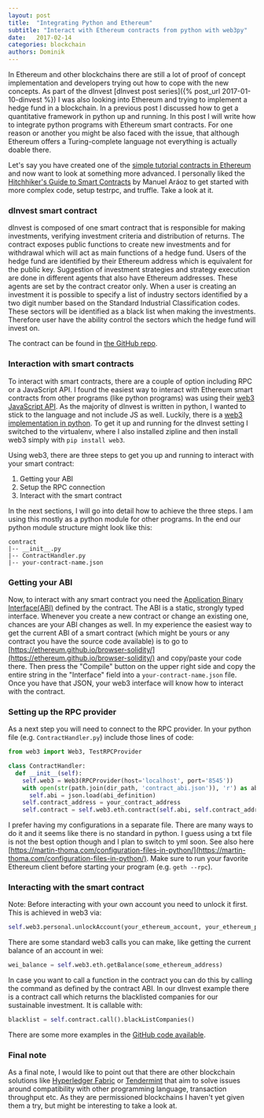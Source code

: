 ```yaml
---
layout: post
title:  "Integrating Python and Ethereum"
subtitle: "Interact with Ethereum contracts from python with web3py"
date:   2017-02-14
categories: blockchain
authors: Dominik
---
```

In Ethereum and other blockchains there are still a lot of proof of concept implementation and developers trying out how to cope with the new concepts. As part of the dInvest [dInvest post series]({% post_url 2017-01-10-dinvest %}) I was also looking into Ethereum and trying to implement a hedge fund in a blockchain. In a previous post I discussed how to get a quantitative framework in python up and running. In this post I will write how to integrate python programs with Ethereum smart contracts. For one reason or another you might be also faced with the issue, that although Ethereum offers a Turing-complete language not everything is actually doable there.

Let's say you have created one of the [simple tutorial contracts in Ethereum](www.ethereum.org/greeter) and now want to look at something more advanced. I personally liked the [Hitchhiker's Guide to Smart Contracts](https://medium.com/zeppelin-blog/the-hitchhikers-guide-to-smart-contracts-in-ethereum-848f08001f05#.3dxx4rysl) by Manuel Aráoz to get started with more complex code, setup testrpc, and truffle. Take a look at it.

### dInvest smart contract
dInvest is composed of one smart contract that is responsible for making investments, verifying investment
criteria and distribution of returns. The contract exposes public functions to create new investments and
for withdrawal which will act as main functions of a hedge fund. Users of the hedge fund are identified
by their Ethereum address which is equivalent for the public key. Suggestion of investment strategies and
strategy execution are done in different agents that also have Ethereum addresses. These agents are set by
the contract creator only.
When a user is creating an investment it is possible to specify a list of industry sectors identified by a
two digit number based on the Standard Industrial Classification codes. These sectors will be identified
as a black list when making the investments. Therefore user have the ability control the sectors which the
hedge fund will invest on.


The contract can be found in [the GitHub repo](github.com/nud3l/dInvest/blob/master/solidity/contracts/HedgeContract1.sol).

### Interaction with smart contracts
To interact with smart contracts, there are a couple of option including RPC or a JavaScript API. I found the easiest way to interact with Ethereum smart contracts from other programs (like python programs) was using their [web3 JavaScript API](github.com/ethereum/wiki/wiki/JavaScript-API). As the majority of dInvest is written in python, I wanted to stick to the language and not include JS as well. Luckily, there is a [web3 implementation in python](github.com/pipermerriam/web3.py). To get it up and running for the dInvest setting I switched to the virtualenv, where I also installed zipline and then install web3 simply with ```pip install web3```.

Using web3, there are three steps to get you up and running to interact with your smart contract:

1. Getting your ABI
2. Setup the RPC connection
3. Interact with the smart contract

In the next sections, I will go into detail how to achieve the three steps. I am using this mostly as a python module for other programs. In the end our python module structure might look like this:

```
contract
|-- __init__.py
|-- ContractHandler.py
|-- your-contract-name.json
```

### Getting your ABI
Now, to interact with any smart contract you need the [Application Binary Interface(ABI)](github.com/ethereum/wiki/wiki/Ethereum-Contract-ABI) defined by the contract. The ABI is a static, strongly typed interface. Whenever you create a new contract or change an existing one, chances are your ABI changes as well. In my experience the easiest way to get the current ABI of a smart contract (which might be yours or any contract you have the source code available) is to go to [https://ethereum.github.io/browser-solidity/](https://ethereum.github.io/browser-solidity/) and copy/paste your code there. Then press the "Compile" button on the upper right side and copy the entire string in the "Interface" field into a ```your-contract-name.json``` file. Once you have that JSON, your web3 interface will know how to interact with the contract.

### Setting up the RPC provider
As a next step you will need to connect to the RPC provider. In your python file (e.g. ```ContractHandler.py```) include those lines of code:

```python
from web3 import Web3, TestRPCProvider

class ContractHandler:
  def __init__(self):
    self.web3 = Web3(RPCProvider(host='localhost', port='8545'))
    with open(str(path.join(dir_path, 'contract_abi.json')), 'r') as abi_definition:
      self.abi = json.load(abi_definition)
    self.contract_address = your_contract_address
    self.contract = self.web3.eth.contract(self.abi, self.contract_address)
```


I prefer having my configurations in a separate file. There are many ways to do it and it seems like there is no standard in python. I guess using a txt file is not the best option though and I plan to switch to yml soon. See also here [https://martin-thoma.com/configuration-files-in-python/](https://martin-thoma.com/configuration-files-in-python/). Make sure to run your favorite Ethereum client before starting your program (e.g. ```geth --rpc```).

### Interacting with the smart contract
Note: Before interacting with your own account you need to unlock it first. This is achieved in web3 via:
```python
self.web3.personal.unlockAccount(your_ethereum_account, your_ethereum_password)
```

There are some standard web3 calls you can make, like getting the current balance of an account in wei:

```python
wei_balance = self.web3.eth.getBalance(some_ethereum_address)
```

In case you want to call a function in the contract you can do this by calling the command as defined by the contract ABI. In our dInvest example there is a contract call which returns the blacklisted companies for our sustainable investment. It is callable with:

```python
blacklist = self.contract.call().blackListCompanies()
```

There are some more examples in the [GitHub code available](https://github.com/nud3l/dInvest/blob/master/trading/contract/ContractHandler.py).

### Final note
As a final note, I would like to point out that there are other blockchain solutions like [Hyperledger Fabric](hyperledger-fabric.readthedocs.io/en/latest/) or [Tendermint](tendermint.com) that aim to solve issues around compatibility with other programming language, transaction throughput etc. As they are permissioned blockchains I haven't yet given them a try, but might be interesting to take a look at.
